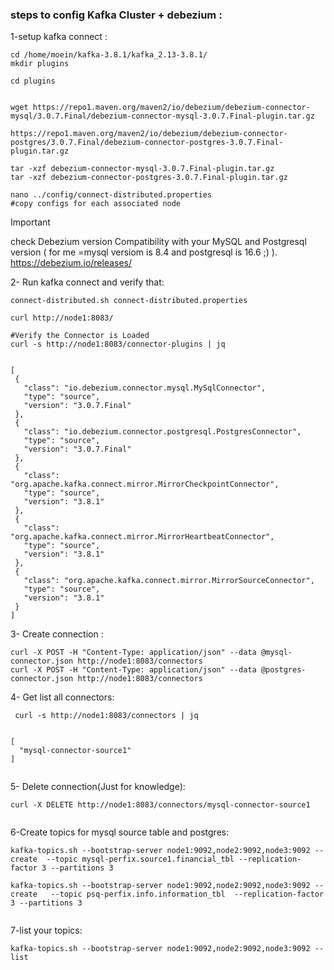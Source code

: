 
### steps to config Kafka Cluster + debezium :

1-setup kafka connect :

 ```
cd /home/moein/kafka-3.8.1/kafka_2.13-3.8.1/
mkdir plugins

cd plugins


wget https://repo1.maven.org/maven2/io/debezium/debezium-connector-mysql/3.0.7.Final/debezium-connector-mysql-3.0.7.Final-plugin.tar.gz

https://repo1.maven.org/maven2/io/debezium/debezium-connector-postgres/3.0.7.Final/debezium-connector-postgres-3.0.7.Final-plugin.tar.gz

tar -xzf debezium-connector-mysql-3.0.7.Final-plugin.tar.gz
tar -xzf debezium-connector-postgres-3.0.7.Final-plugin.tar.gz

nano ../config/connect-distributed.properties
#copy configs for each associated node

 ```

> [!IMPORTANT]
> check Debezium version Compatibility with your MySQL and Postgresql  version ( for me =mysql versiom is 8.4 and postgresql is 16.6  ;) ).
> https://debezium.io/releases/



2- Run kafka connect and verify that:

 ```
connect-distributed.sh connect-distributed.properties

curl http://node1:8083/ 

#Verify the Connector is Loaded
curl -s http://node1:8083/connector-plugins | jq


[
  {
    "class": "io.debezium.connector.mysql.MySqlConnector",
    "type": "source",
    "version": "3.0.7.Final"
  },
  {
    "class": "io.debezium.connector.postgresql.PostgresConnector",
    "type": "source",
    "version": "3.0.7.Final"
  },
  {
    "class": "org.apache.kafka.connect.mirror.MirrorCheckpointConnector",
    "type": "source",
    "version": "3.8.1"
  },
  {
    "class": "org.apache.kafka.connect.mirror.MirrorHeartbeatConnector",
    "type": "source",
    "version": "3.8.1"
  },
  {
    "class": "org.apache.kafka.connect.mirror.MirrorSourceConnector",
    "type": "source",
    "version": "3.8.1"
  }
]

 ```


3- Create connection :

```
curl -X POST -H "Content-Type: application/json" --data @mysql-connector.json http://node1:8083/connectors
curl -X POST -H "Content-Type: application/json" --data @postgres-connector.json http://node1:8083/connectors

```

4- Get list all connectors:
```
 curl -s http://node1:8083/connectors | jq


[
  "mysql-connector-source1"
]


```

5- Delete connection(Just for knowledge): 
```
curl -X DELETE http://node1:8083/connectors/mysql-connector-source1


```

6-Create topics for mysql source table and postgres:
```
kafka-topics.sh --bootstrap-server node1:9092,node2:9092,node3:9092 --create  --topic mysql-perfix.source1.financial_tbl --replication-factor 3 --partitions 3

kafka-topics.sh --bootstrap-server node1:9092,node2:9092,node3:9092 --create   --topic psq-perfix.info.information_tbl  --replication-factor 3 --partitions 3


```

7-list your topics:
```
kafka-topics.sh --bootstrap-server node1:9092,node2:9092,node3:9092 --list
```
